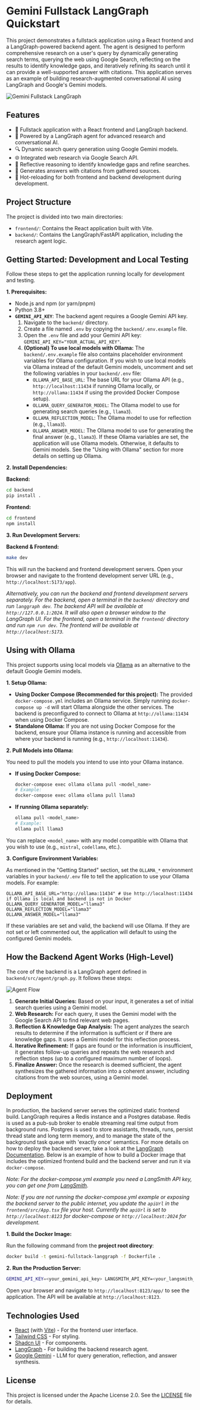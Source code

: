 # Gemini Fullstack LangGraph Quickstart

This project demonstrates a fullstack application using a React frontend and a LangGraph-powered backend agent. The agent is designed to perform comprehensive research on a user's query by dynamically generating search terms, querying the web using Google Search, reflecting on the results to identify knowledge gaps, and iteratively refining its search until it can provide a well-supported answer with citations. This application serves as an example of building research-augmented conversational AI using LangGraph and Google's Gemini models.

![Gemini Fullstack LangGraph](./app.png)

## Features

- 💬 Fullstack application with a React frontend and LangGraph backend.
- 🧠 Powered by a LangGraph agent for advanced research and conversational AI.
- 🔍 Dynamic search query generation using Google Gemini models.
- 🌐 Integrated web research via Google Search API.
- 🤔 Reflective reasoning to identify knowledge gaps and refine searches.
- 📄 Generates answers with citations from gathered sources.
- 🔄 Hot-reloading for both frontend and backend development during development.

## Project Structure

The project is divided into two main directories:

-   `frontend/`: Contains the React application built with Vite.
-   `backend/`: Contains the LangGraph/FastAPI application, including the research agent logic.

## Getting Started: Development and Local Testing

Follow these steps to get the application running locally for development and testing.

**1. Prerequisites:**

-   Node.js and npm (or yarn/pnpm)
-   Python 3.8+
-   **`GEMINI_API_KEY`**: The backend agent requires a Google Gemini API key.
    1.  Navigate to the `backend/` directory.
    2.  Create a file named `.env` by copying the `backend/.env.example` file.
    3.  Open the `.env` file and add your Gemini API key: `GEMINI_API_KEY="YOUR_ACTUAL_API_KEY"`.
    4.  **(Optional) To use local models with Ollama:** The `backend/.env.example` file also contains placeholder environment variables for Ollama configuration. If you wish to use local models via Ollama instead of the default Gemini models, uncomment and set the following variables in your `backend/.env` file:
        *   `OLLAMA_API_BASE_URL`: The base URL for your Ollama API (e.g., `http://localhost:11434` if running Ollama locally, or `http://ollama:11434` if using the provided Docker Compose setup).
        *   `OLLAMA_QUERY_GENERATOR_MODEL`: The Ollama model to use for generating search queries (e.g., `llama3`).
        *   `OLLAMA_REFLECTION_MODEL`: The Ollama model to use for reflection (e.g., `llama3`).
        *   `OLLAMA_ANSWER_MODEL`: The Ollama model to use for generating the final answer (e.g., `llama3`).
        If these Ollama variables are set, the application will use Ollama models. Otherwise, it defaults to Gemini models. See the "Using with Ollama" section for more details on setting up Ollama.

**2. Install Dependencies:**

**Backend:**

```bash
cd backend
pip install .
```

**Frontend:**

```bash
cd frontend
npm install
```

**3. Run Development Servers:**

**Backend & Frontend:**

```bash
make dev
```
This will run the backend and frontend development servers.    Open your browser and navigate to the frontend development server URL (e.g., `http://localhost:5173/app`).

_Alternatively, you can run the backend and frontend development servers separately. For the backend, open a terminal in the `backend/` directory and run `langgraph dev`. The backend API will be available at `http://127.0.0.1:2024`. It will also open a browser window to the LangGraph UI. For the frontend, open a terminal in the `frontend/` directory and run `npm run dev`. The frontend will be available at `http://localhost:5173`._

## Using with Ollama

This project supports using local models via [Ollama](https://ollama.com/) as an alternative to the default Google Gemini models.

**1. Setup Ollama:**

   - **Using Docker Compose (Recommended for this project):**
     The provided `docker-compose.yml` includes an Ollama service. Simply running `docker-compose up -d` will start Ollama alongside the other services. The backend is preconfigured to connect to Ollama at `http://ollama:11434` when using Docker Compose.
   - **Standalone Ollama:**
     If you are not using Docker Compose for the backend, ensure your Ollama instance is running and accessible from where your backend is running (e.g., `http://localhost:11434`).

**2. Pull Models into Ollama:**

   You need to pull the models you intend to use into your Ollama instance.
   - **If using Docker Compose:**
     ```bash
     docker-compose exec ollama ollama pull <model_name>
     # Example:
     docker-compose exec ollama ollama pull llama3
     ```
   - **If running Ollama separately:**
     ```bash
     ollama pull <model_name>
     # Example:
     ollama pull llama3
     ```
   You can replace `<model_name>` with any model compatible with Ollama that you wish to use (e.g., `mistral`, `codellama`, etc.).

**3. Configure Environment Variables:**

   As mentioned in the "Getting Started" section, set the `OLLAMA_*` environment variables in your `backend/.env` file to tell the application to use your Ollama models. For example:
   ```env
   OLLAMA_API_BASE_URL="http://ollama:11434" # Use http://localhost:11434 if Ollama is local and backend is not in Docker
   OLLAMA_QUERY_GENERATOR_MODEL="llama3"
   OLLAMA_REFLECTION_MODEL="llama3"
   OLLAMA_ANSWER_MODEL="llama3"
   ```
   If these variables are set and valid, the backend will use Ollama. If they are not set or left commented out, the application will default to using the configured Gemini models.

## How the Backend Agent Works (High-Level)

The core of the backend is a LangGraph agent defined in `backend/src/agent/graph.py`. It follows these steps:

![Agent Flow](./agent.png)

1.  **Generate Initial Queries:** Based on your input, it generates a set of initial search queries using a Gemini model.
2.  **Web Research:** For each query, it uses the Gemini model with the Google Search API to find relevant web pages.
3.  **Reflection & Knowledge Gap Analysis:** The agent analyzes the search results to determine if the information is sufficient or if there are knowledge gaps. It uses a Gemini model for this reflection process.
4.  **Iterative Refinement:** If gaps are found or the information is insufficient, it generates follow-up queries and repeats the web research and reflection steps (up to a configured maximum number of loops).
5.  **Finalize Answer:** Once the research is deemed sufficient, the agent synthesizes the gathered information into a coherent answer, including citations from the web sources, using a Gemini model.

## Deployment

In production, the backend server serves the optimized static frontend build. LangGraph requires a Redis instance and a Postgres database. Redis is used as a pub-sub broker to enable streaming real time output from background runs. Postgres is used to store assistants, threads, runs, persist thread state and long term memory, and to manage the state of the background task queue with 'exactly once' semantics. For more details on how to deploy the backend server, take a look at the [LangGraph Documentation](https://langchain-ai.github.io/langgraph/concepts/deployment_options/). Below is an example of how to build a Docker image that includes the optimized frontend build and the backend server and run it via `docker-compose`.

_Note: For the docker-compose.yml example you need a LangSmith API key, you can get one from [LangSmith](https://smith.langchain.com/settings)._

_Note: If you are not running the docker-compose.yml example or exposing the backend server to the public internet, you update the `apiUrl` in the `frontend/src/App.tsx` file your host. Currently the `apiUrl` is set to `http://localhost:8123` for docker-compose or `http://localhost:2024` for development._

**1. Build the Docker Image:**

   Run the following command from the **project root directory**:
   ```bash
   docker build -t gemini-fullstack-langgraph -f Dockerfile .
   ```
**2. Run the Production Server:**

   ```bash
   GEMINI_API_KEY=<your_gemini_api_key> LANGSMITH_API_KEY=<your_langsmith_api_key> docker-compose up
   ```

Open your browser and navigate to `http://localhost:8123/app/` to see the application. The API will be available at `http://localhost:8123`.

## Technologies Used

- [React](https://reactjs.org/) (with [Vite](https://vitejs.dev/)) - For the frontend user interface.
- [Tailwind CSS](https://tailwindcss.com/) - For styling.
- [Shadcn UI](https://ui.shadcn.com/) - For components.
- [LangGraph](https://github.com/langchain-ai/langgraph) - For building the backend research agent.
- [Google Gemini](https://ai.google.dev/models/gemini) - LLM for query generation, reflection, and answer synthesis.

## License

This project is licensed under the Apache License 2.0. See the [LICENSE](LICENSE) file for details. 